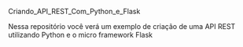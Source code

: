 Criando_API_REST_Com_Python_e_Flask

Nessa repositório você verá um exemplo de criação de uma API REST utilizando Python e o micro framework Flask

